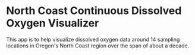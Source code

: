 # North Coast Continuous Dissolved Oxygen Visualizer

This app is to help visualize dissolved oxygen data around 14 sampling locations in Oregon's North Coast region over the span of about a decade.

